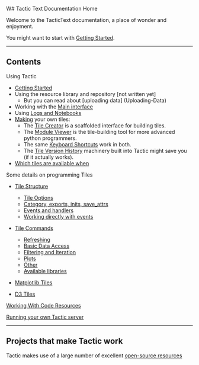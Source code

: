 W# Tactic Text Documentation Home

Welcome to the TacticText documentation, a place of wonder and enjoyment.

You might want to start with [Getting Started](Getting-Started).

***

## Contents

Using Tactic

* [Getting Started](Getting-Started)
* Using the resource library and repository [not written yet]
    * But you can read about [uploading data] (Uploading-Data)
* Working with the [Main interface](Main-interface)
* Using [Logs and Notebooks](Log-And-Notebook)
* [Making](Making-Tiles) your own tiles:
    * The [Tile Creator](Tile-Creator) is a scaffolded interface for building tiles.
    * The [Module Viewer](Module-Viewer) is the tile-building tool for more advanced python programmers. 
    * The same [Keyboard Shortcuts](Module-Viewer-Keyboard-Shortcuts) work in both.
    * The [Tile Version History](Tile-Version-History) machinery built into Tactic might save you (if it actually works).
* [Which tiles are available when](Which-tiles-are-available-when)

Some details on programming Tiles

* [Tile Structure](Tile-Structure)
    * [Tile Options](Tile-Structure#options)
    * [Category, exports, inits, save_attrs](Tile-Structure#category-exports-inits-save_attrs)
    * [Events and handlers](Tile-Structure#events-and-default-handlers)
    * [Working directly with events](Tile-Structure#working-directly-with-events)
* [Tile Commands](Tile-Commands)
    * [Refreshing](Tile-Commands#refreshing-a-tile)
    * [Basic Data Access](Tile-Commands#basic-data-access-and-setting)
    * [Filtering and Iteration](Tile-Commands#filtering-and-iteration)
    * [Plots](Tile-Commands#plots)
    * [Other](Tile-Commands#other)
    * [Available libraries](Tile-Commands#available-libraries)

* [Matplotlib Tiles](Matplotlib-Tiles)
* [D3 Tiles](D3-Tiles)

[Working With Code Resources](Working-With-Code-Resources)

[Running your own Tactic server](Running-your-own-Tactic-server)

***

## Projects that make Tactic work

Tactic makes use of a large number of excellent [open-source resources](Docs/open-source-resources) 

